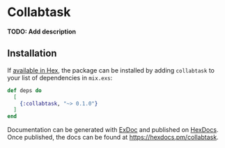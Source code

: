 # Collabtask

**TODO: Add description**

## Installation

If [available in Hex](https://hex.pm/docs/publish), the package can be installed
by adding `collabtask` to your list of dependencies in `mix.exs`:

```elixir
def deps do
  [
    {:collabtask, "~> 0.1.0"}
  ]
end
```

Documentation can be generated with [ExDoc](https://github.com/elixir-lang/ex_doc)
and published on [HexDocs](https://hexdocs.pm). Once published, the docs can
be found at <https://hexdocs.pm/collabtask>.


